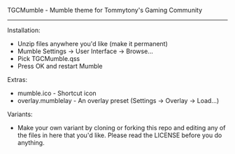 TGCMumble - Mumble theme for Tommytony's Gaming Community

------------------------------------------------------

Installation:
 - Unzip files anywhere you'd like (make it permanent)
 - Mumble Settings -> User Interface -> Browse...
 - Pick TGCMumble.qss
 - Press OK and restart Mumble

Extras:
 - mumble.ico - Shortcut icon
 - overlay.mumblelay - An overlay preset (Settings -> Overlay -> Load...)

Variants:
 - Make your own variant by cloning or forking this repo and editing any of the files in here that you'd like. Please read the LICENSE before you do anything.